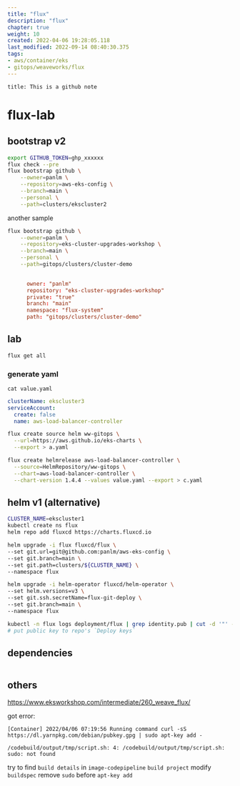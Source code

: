 ```yaml
---
title: "flux"
description: "flux"
chapter: true
weight: 10
created: 2022-04-06 19:28:05.118
last_modified: 2022-09-14 08:40:30.375
tags: 
- aws/container/eks 
- gitops/weaveworks/flux
---
```


```ad-attention
title: This is a github note

```

# flux-lab
## bootstrap v2
```sh
export GITHUB_TOKEN=ghp_xxxxxx
flux check --pre
flux bootstrap github \
    --owner=panlm \
    --repository=aws-eks-config \
    --branch=main \
    --personal \
    --path=clusters/ekscluster2

```

another sample
```sh
flux bootstrap github \
    --owner=panlm \
    --repository=eks-cluster-upgrades-workshop \
    --branch=main \
    --personal \
    --path=gitops/clusters/cluster-demo
    
```

```conf
      owner: "panlm"
      repository: "eks-cluster-upgrades-workshop"
      private: "true"
      branch: "main"
      namespace: "flux-system"
      path: "gitops/clusters/cluster-demo"

```

## lab
```sh
flux get all

```

### generate yaml
`cat value.yaml`
```yaml
clusterName: ekscluster3
serviceAccount:
  create: false
  name: aws-load-balancer-controller
```

```sh
flux create source helm ww-gitops \
  --url=https://aws.github.io/eks-charts \
  --export > a.yaml

flux create helmrelease aws-load-balancer-controller \
  --source=HelmRepository/ww-gitops \
  --chart=aws-load-balancer-controller \
  --chart-version 1.4.4 --values value.yaml --export > c.yaml
```

## helm v1 (alternative)
```sh
CLUSTER_NAME=ekscluster1
kubectl create ns flux
helm repo add fluxcd https://charts.fluxcd.io 

helm upgrade -i flux fluxcd/flux \
--set git.url=git@github.com:panlm/aws-eks-config \
--set git.branch=main \
--set git.path=clusters/${CLUSTER_NAME} \
--namespace flux

helm upgrade -i helm-operator fluxcd/helm-operator \
--set helm.versions=v3 \
--set git.ssh.secretName=flux-git-deploy \
--set git.branch=main \
--namespace flux

kubectl -n flux logs deployment/flux | grep identity.pub | cut -d '"' -f2
# put public key to repo's `Deploy keys`

```

## dependencies
```
```

## others
https://www.eksworkshop.com/intermediate/260_weave_flux/

got error:
```
[Container] 2022/04/06 07:19:56 Running command curl -sS https://dl.yarnpkg.com/debian/pubkey.gpg | sudo apt-key add -  

/codebuild/output/tmp/script.sh: 4: /codebuild/output/tmp/script.sh: sudo: not found
```

try to find `build details` in `image-codepipeline` `build project`
modify `buildspec`
remove `sudo` before `apt-key add`



